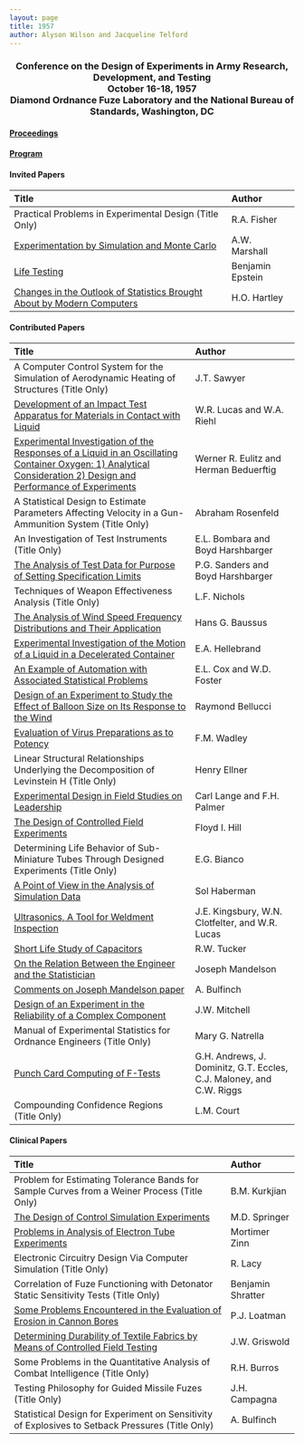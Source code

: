 ```yaml
---
layout: page
title: 1957
author: Alyson Wilson and Jacqueline Telford
---
```

<div align="center"><h3>Conference on the Design of Experiments in Army Research, Development, and Testing<br>
October 16-18, 1957<br>
Diamond Ordnance Fuze Laboratory and the National Bureau of Standards, Washington, DC</h3></div>


#### [Proceedings](https://alysongwilson.github.io/ACAS/DOE1/DOE03.pdf#page=2)

#### [Program](https://alysongwilson.github.io/ACAS/DOE1/DOE03.pdf#page=10)


#### Invited Papers

| Title | Author |
| :--- | :--- |
| Practical Problems in Experimental Design (Title Only) | R.A. Fisher |
| [Experimentation by Simulation and Monte Carlo](https://alysongwilson.github.io/ACAS/DOE1/DOE03.pdf#page=16) | A.W. Marshall |
| [Life Testing](https://alysongwilson.github.io/ACAS/DOE1/DOE03.pdf#page=245) | Benjamin Epstein |
| [Changes in the Outlook of Statistics Brought About by Modern Computers](https://alysongwilson.github.io/ACAS/DOE1/DOE03.pdf#page=255) | H.O. Hartley |

#### Contributed Papers

| Title | Author |
| :--- | :--- |
| A Computer Control System for the Simulation of Aerodynamic Heating of Structures (Title Only) | J.T. Sawyer |
| [Development of an Impact Test Apparatus for Materials in Contact with Liquid](https://alysongwilson.github.io/ACAS/DOE1/DOE03.pdf#page=24) | W.R. Lucas and W.A. Riehl |
| [Experimental Investigation of the Responses of a Liquid in an Oscillating Container Oxygen: 1) Analytical Consideration 2) Design and Performance of Experiments](https://alysongwilson.github.io/ACAS/DOE1/DOE03.pdf#page=44) | Werner R. Eulitz and Herman Beduerftig |
| A Statistical Design to Estimate Parameters Affecting Velocity in a Gun-Ammunition System (Title Only) | Abraham Rosenfeld |
| An Investigation of Test Instruments (Title Only) | E.L. Bombara and Boyd Harshbarger |
| [The Analysis of Test Data for Purpose of Setting Specification Limits](https://alysongwilson.github.io/ACAS/DOE1/DOE03.pdf#page=80) | P.G. Sanders and Boyd Harshbarger |
| Techniques of Weapon Effectiveness Analysis (Title Only) | L.F. Nichols |
| [The Analysis of Wind Speed Frequency Distributions and Their Application](https://alysongwilson.github.io/ACAS/DOE1/DOE03.pdf#page=86) | Hans G. Baussus |
| [Experimental Investigation of the Motion of a Liquid in a Decelerated Container](https://alysongwilson.github.io/ACAS/DOE1/DOE03.pdf#page=93) | E.A. Hellebrand |
| [An Example of Automation with Associated Statistical Problems](https://alysongwilson.github.io/ACAS/DOE1/DOE03.pdf#page=108) | E.L. Cox and W.D. Foster |
| [Design of an Experiment to Study the Effect of Balloon Size on Its Response to the Wind](https://alysongwilson.github.io/ACAS/DOE1/DOE03.pdf#page=111) | Raymond Bellucci |
| [Evaluation of Virus Preparations as to Potency](https://alysongwilson.github.io/ACAS/DOE1/DOE03.pdf#page=121) | F.M. Wadley |
| Linear Structural Relationships Underlying the Decomposition of Levinstein H (Title Only) | Henry Ellner |
| [Experimental Design in Field Studies on Leadership](https://alysongwilson.github.io/ACAS/DOE1/DOE03.pdf#page=126) | Carl Lange and F.H. Palmer |
| [The Design of Controlled Field Experiments](https://alysongwilson.github.io/ACAS/DOE1/DOE03.pdf#page=132) | Floyd I. Hill |
| Determining Life Behavior of Sub-Miniature Tubes Through Designed Experiments (Title Only) | E.G. Bianco |
| [A Point of View in the Analysis of Simulation Data](https://alysongwilson.github.io/ACAS/DOE1/DOE03.pdf#page=143) | Sol Haberman |
| [Ultrasonics, A Tool for Weldment Inspection](https://alysongwilson.github.io/ACAS/DOE1/DOE03.pdf#page=165) | J.E. Kingsbury, W.N. Clotfelter, and W.R. Lucas |
| [Short Life Study of Capacitors](https://alysongwilson.github.io/ACAS/DOE1/DOE03.pdf#page=176) | R.W. Tucker |
| [On the Relation Between the Engineer and the Statistician](https://alysongwilson.github.io/ACAS/DOE1/DOE03.pdf#page=228) | Joseph Mandelson |
| [Comments on Joseph Mandelson paper](https://alysongwilson.github.io/ACAS/DOE1/DOE03.pdf#page=235) | A. Bulfinch |
| [Design of an Experiment in the Reliability of a Complex Component](https://alysongwilson.github.io/ACAS/DOE1/DOE03.pdf#page=236) | J.W. Mitchell |
| Manual of Experimental Statistics for Ordnance Engineers (Title Only) | Mary G. Natrella |
| [Punch Card Computing of F-Tests](https://alysongwilson.github.io/ACAS/DOE1/DOE03.pdf#page=241) | G.H. Andrews, J. Dominitz, G.T. Eccles, C.J. Maloney, and C.W. Riggs |
| Compounding Confidence Regions (Title Only) | L.M. Court |

#### Clinical Papers

| Title | Author |
| :--- | :--- |
| Problem for Estimating Tolerance Bands for Sample Curves from a Weiner Process (Title Only) | B.M. Kurkjian |
| [The Design of Control Simulation Experiments](https://alysongwilson.github.io/ACAS/DOE1/DOE03.pdf#page=194) | M.D. Springer |
| [Problems in Analysis of Electron Tube Experiments](https://alysongwilson.github.io/ACAS/DOE1/DOE03.pdf#page=206) | Mortimer Zinn |
| Electronic Circuitry Design Via Computer Simulation (Title Only) | R. Lacy |
| Correlation of Fuze Functioning with Detonator Static Sensitivity Tests (Title Only) | Benjamin Shratter |
| [Some Problems Encountered in the Evaluation of Erosion in Cannon Bores](https://alysongwilson.github.io/ACAS/DOE1/DOE03.pdf#page=211) | P.J. Loatman |
| [Determining Durability of Textile Fabrics by Means of Controlled Field Testing](https://alysongwilson.github.io/ACAS/DOE1/DOE03.pdf#page=224) | J.W. Griswold |
| Some Problems in the Quantitative Analysis of Combat Intelligence (Title Only) | R.H. Burros |
| Testing Philosophy for Guided Missile Fuzes (Title Only) | J.H. Campagna |
| Statistical Design for Experiment on Sensitivity of Explosives to Setback Pressures (Title Only) | A. Bulfinch |
